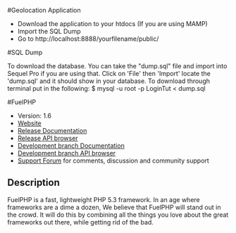 #Geolocation Application
* Download the application to your htdocs (If you are using MAMP) 
* Import the SQL Dump
* Go to http://localhost:8888/yourfilename/public/ 

#SQL Dump

To download the database. You can take the "dump.sql" file and import into Sequel Pro if you are using that. Click on 'File' then 'Import' locate the 'dump.sql' and it should show in your database. To download through terminal put in the following: $ mysql -u root -p LoginTut < dump.sql

#FuelPHP

* Version: 1.6
* [Website](http://fuelphp.com/)
* [Release Documentation](http://docs.fuelphp.com)
* [Release API browser](http://api.fuelphp.com)
* [Development branch Documentation](http://dev-docs.fuelphp.com)
* [Development branch API browser](http://dev-api.fuelphp.com)
* [Support Forum](http://fuelphp.com/forums) for comments, discussion and community support

## Description

FuelPHP is a fast, lightweight PHP 5.3 framework. In an age where frameworks are a dime a dozen, We believe that FuelPHP will stand out in the crowd.  It will do this by combining all the things you love about the great frameworks out there, while getting rid of the bad.



